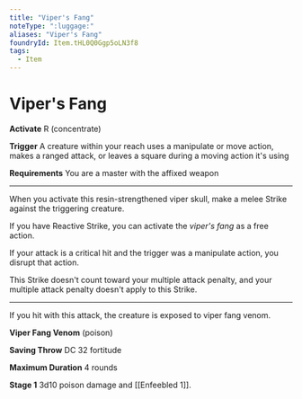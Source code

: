 ```yaml
---
title: "Viper's Fang"
noteType: ":luggage:"
aliases: "Viper's Fang"
foundryId: Item.tHL0Q0Ggp5oLN3f8
tags:
  - Item
---
```


# Viper's Fang

**Activate** R (concentrate)

**Trigger** A creature within your reach uses a manipulate or move action, makes a ranged attack, or leaves a square during a moving action it's using

**Requirements** You are a master with the affixed weapon

* * *

When you activate this resin-strengthened viper skull, make a melee Strike against the triggering creature.

If you have Reactive Strike, you can activate the _viper's fang_ as a free action.

If your attack is a critical hit and the trigger was a manipulate action, you disrupt that action.

This Strike doesn't count toward your multiple attack penalty, and your multiple attack penalty doesn't apply to this Strike.

* * *

If you hit with this attack, the creature is exposed to viper fang venom.

**Viper Fang Venom** (poison)

**Saving Throw** DC 32 fortitude

**Maximum Duration** 4 rounds

**Stage 1** 3d10 poison damage and [[Enfeebled 1]].
